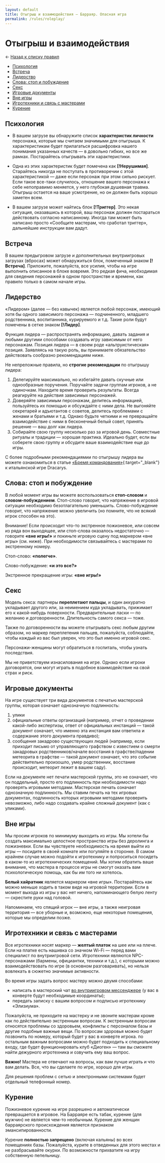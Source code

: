```yaml
---
layout: default
title: Отыгрыш и взаимодействия — Барраяр. Опасная игра
permalink: /rules/roleplay/
---
```


# Отыгрыш и взаимодействия

&larr; [Назад к списку правил](/rules/)

- [Психология](/rules/roleplay/#Психология)
- [Встреча](/rules/roleplay/#Встреча)
- [Лидерство](/rules/roleplay/#Лидерство)
- [Слова: стоп и побуждение](/rules/roleplay/#Слова-стоп-и-побуждение)
- [Секс](/rules/roleplay/#Секс)
- [Игровые документы](/rules/roleplay/#Игровые-документы)
- [Вне игры](/rules/roleplay/#Вне-игры)
- [Игротехники и связь с мастерами](/rules/roleplay/#Игротехники-и-связь-с-мастерами)
- [Курение](/rules/roleplay/#Курение)

## Психология
- В вашем загрузе вы обнаружите список __характеристик личности__ персонажа, которые мы считаем значимыми для отыгрыша. К характеристикам будет прилагаться расшифровка нашего понимания указанных качеств — в довольно гибких, но все же рамках. Постарайтесь отыгрывать эти характеристики.

- Одна из этих характеристик будет помечена как __[!Нерушимая]__. Старайтесь никогда не поступать в противоречии с этой характеристикой — даже если персонаж при этом сильно рискует. Если такое все-таки случилось, отношение вашего персонажа к себе непоправимо меняется, у него глубокая душевная травма. Отыгрыш остается на ваше усмотрение, но он должен быть хорошо заметен всем.

- В вашем загрузе может найтись блок __[!Триггер]__. Это некая ситуация, оказавшись в которой, ваш персонаж должен постараться действовать согласно написанному. Иногда там может быть написано просто «Сообщите мастерам, что сработал триггер», дальнейшие инструкции вам дадут.

## Встреча
В вашем предыгровом загрузе и дополнительных внутриигровых загрузах (вбросах) может обнаружиться блок, помеченный знаком __[!Встреча]__. Приложите, пожалуйста, все усилия, чтобы на игре выполнить описанное в блоке вовремя. Это редкая фича, необходимая для сведения персонажей в одном пространстве и времени, как правило только в самом начале игры.

## Лидерство
«Лидером» (далее — без кавычек) является любой персонаж, имеющий хотя бы одного зависимого персонажа — подчиненного, младшего родственника, воспитанника, курируемого и т.д. Такие роли будут помечены в сетке знаком __[!Лидер]__.

Функция лидера — распространять информацию, давать задания и любыми другими способами создавать игру зависимым от него персонажам. Позиция лидера — в своем роде «альтруистическая» позиция. Заявляясь на такую роль, вы принимаете обязательство действовать сообразно рекомендациям ниже.

Не непреложные правила, но __строгие рекомендации__ по отыгрышу лидера:

1. Делегируйте максимально, но избегайте давать скучные или однообразные поручения. Поручайте задачи группам игроков, а не одиночкам. Находите время проверить результаты. Всегда реагируйте на действия зависимых персонажей.
2. Доверяйте зависимым персонажам, делитесь информацией, пользуйтесь их помощью и обсуждайте с ними дела. Не выгоняйте секретарей и адъютантов с советов, делитесь проблемами с женами и братьями и т.д. Однако будьте четкими и не превращайте взаимодействие с ними в бесконечный белый совет, принять решение — ваш долг как лидера.
3. Собирайте свою группу несколько раз за игровой день. Совместные ритуалы и традиции — хорошая практика. Идеально будет, если вы соберете свою группу и обсудите ваше взаимодействие еще до игры.

С более подробными рекомендациямии по отыгрышу лидера вы можете ознакомиться в статье [«Бремя командования»](http://tachisis.livejournal.com/675011.html){:target="_blank"} к итальянской игре Dracarys.

## Слова: стоп и побуждение
В любой момент игры вы можете воспользоваться __стоп-словом__ и __словом-побуждением__. Стоп-слово говорит, что напряжение в игровой ситуации необходимо безотлагательно уменьшить. Слово-побуждение говорит, что напряжение можно увеличить (но помните, что не всякий игрок способен на это).

Внимание! Если происходит что-то экстренное пожизневое, или совсем из ряда вон выходящее, или стоп-слова оказалось недостаточно — говорите __«вне игры!»__ и покиньте игровую сцену под маркером «вне игры» (см. ниже). При необходимости связывайтесь с мастерами по экстренному номеру.

Стоп-слово: __«полегче»__.

Слово-побуждение: __«и это все?»__

Экстренное прекращение игры: __«вне игры!»__

## Секс
Модель секса: партнеры __переплетают пальцы__, и один аккуратно укладывает другого или, за неимением куда укладывать, прижимает его к какой-нибудь поверхности. Предварительные ласки — по желанию и договоренности. Длительность самого секса — тоже.

Также по договоренности вы можете отыгрывать секс любым другим образом, но маркер переплетения пальцев, пожалуйста, соблюдайте, чтобы каждый из вас был уверен, что это был именно игровой секс.

Персонажи-женщины могут обратиться в госпиталь, чтобы узнать последствия.

Мы не приветствуем изнасилования на игре. Однако если игроки договорятся, они могут играть в подобное взаимодействие на свой страх и риск.

## Игровые документы

На игре существует три вида документов с печатью мастерской группы, которая означает однозначную подлинность:

1. улики
2. официальные ответы организаций (например, отчет о проведении какой-либо экспертизы, ответ от официальных инстанций — такой документ означает, что именно эта инстанция вам ответила и содержание этого документа правдиво);
3. сообщения закадрово существующих людей (например, если приходит письмо от управляющего графством с известием о смерти закадровых родственников/начале восстания в графстве/падении метеорита в графстве — такой документ означает, что это событие действительно произошло, умер родственник, восстание происходит, метеорит лежит в вашем саду).

Если на документе нет печати мастерской группы, это не означает, что он поддельный, просто его подлинность при необходимости надо проверять игровыми методами. Мастерская печать означает однозначную подлинность. Мы ставим печать на тех игровых документах, подлинность которых игровыми методами проверить невозможно, либо надо создавать крайне сложный документ (как с уликами).

## Вне игры
Мы просим игроков по минимуму выходить из игры. Мы хотели бы создать максимально целостное пространство игры без деролинга и пожизневки. Если вы чувствуете необходимость на время выйти из игры — посидите в своей комнате или погуляйте в сторонке. В самом крайнем случае можно подойти к игротехнику и попроситься посидеть в каком-то из игротехнических помещений. Мы хотим обратить ваше внимание, что мастера в процессе игры не смогут оказать вам психологическую помощь, как бы им того ни хотелось.

__Белый хайратник__ является маркером «вне игры». Постарайтесь как можно меньше ходить в таком виде на игровой территории. Если в момент выхода из игры у вас нет ничего, напоминающего белую ленту — скрестите руки над головой.

Напоминаем, что спящий игрок — вне игры, а также неигровая территория — все уборные и, возможно, еще некоторые помещения, которые мы определим позже.

## Игротехники и связь с мастерами
Все игротехники носят маркер — __желтый платок__ на шее или на плече. Если на платке есть нашивка со значком Wi-Fi — перед вами специалист по внутриигровой сети. Игротехники являются NPC-персонажами (бармены, официантки, техники и т.д.), с которыми можно взаимодействовать по игре (в основном разговаривать), но нельзя вовлекать в сюжетно значимые активности.

Во время игры задать вопрос мастеру можно двумя способами:

- написать в мастерский чат [во внутриигровом мессенджере](/rules/web/#Мессенджер) (у вас в конверте будут необходимые координаты);
- передать записку с вашим вопросом и подписью игротехнику «Элизиума».

Пожалуйста, не приходите на мастерку и не звоните мастерам кроме как по действительно экстренным вопросам. К экстренным вопросам относятся проблемы со здоровьем, конфликты с персоналом базы и другие подобные важные вещи. По вопросам здоровья можно будет позвонить по номеру, который будет у вас в конверте игрока. по остальным важным вопросами можно будет подходить к специальному входу, где будет функционировать клуб «Диоген» — там вы сможете найти дежурного игротехника и озвучить ему ваш вопрос.

__Важно!__ Мастера не отвечают на вопросы, как вам лучше играть и что вам делать. Все, что вы сделаете по игре, хорошо для игры.

Для решения проблем с сетью и электронными системами будет отдельный телефонный номер.

## Курение
Пожизневое курение на игре разрешено и автоматически превращается в игровое. На Барраяре есть табак, курение (для мужчин) не является чем-то необычным. Курение для женщин барраярского происхождения является признаком эмансипированности.

Курение __полностью запрещено__ (включая кальяны) во всех помещениях базы. Пожалуйста, курите в отведенных для этого местах и не разбрасывайте окурки. По возможности прихватите на игру собственную пепельницу.
